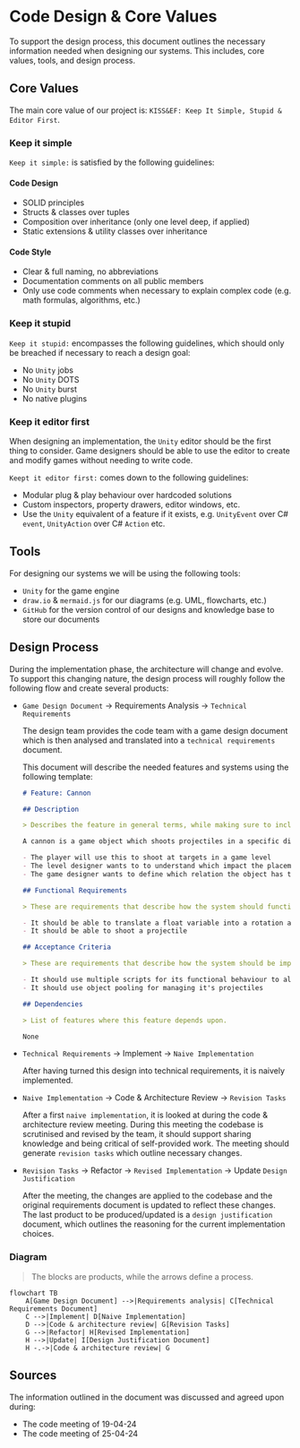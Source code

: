 # Code Design & Core Values

To support the design process, this document outlines the necessary information needed when designing our systems. This includes, core values, tools, and design process.

## Core Values

The main core value of our project is: `KISS&EF: Keep It Simple, Stupid & Editor First`.

### Keep it simple

`Keep it simple:` is satisfied by the following guidelines:

#### Code Design

- SOLID principles
- Structs & classes over tuples
- Composition over inheritance (only one level deep, if applied)
- Static extensions & utility classes over inheritance

#### Code Style

- Clear & full naming, no abbreviations
- Documentation comments on all public members
- Only use code comments when necessary to explain complex code (e.g. math formulas, algorithms, etc.)

### Keep it stupid

`Keep it stupid:` encompasses the following guidelines, which should only be breached if necessary to reach a design goal:

- No `Unity` jobs
- No `Unity` DOTS
- No `Unity` burst
- No native plugins

### Keep it editor first

When designing an implementation, the `Unity` editor should be the first thing to consider. Game designers should be able to use the editor to create and modify games without needing to write code.

`Keept it editor first:` comes down to the following guidelines:

- Modular plug & play behaviour over hardcoded solutions
- Custom inspectors, property drawers, editor windows, etc.
- Use the `Unity` equivalent of a feature if it exists, e.g. `UnityEvent` over C# `event`, `UnityAction` over C# `Action` etc.

## Tools

For designing our systems we will be using the following tools:

- `Unity` for the game engine
- `draw.io` & `mermaid.js` for our diagrams (e.g. UML, flowcharts, etc.)
- `GitHub` for the version control of our designs and knowledge base to store our documents

## Design Process

During the implementation phase, the architecture will change and evolve. To support this changing nature, the design process will roughly follow the following flow and create several products:

- `Game Design Document` -> Requirements Analysis -> `Technical Requirements`
  
  The design team provides the code team with a game design document which is then analysed and translated into a `technical requirements` document.
  
  This document will describe the needed features and systems using the following template:
  
  ```markdown
  # Feature: Cannon
  
  ## Description

  > Describes the feature in general terms, while making sure to include possible end-users and the relation of this feature to their goals.
  
  A cannon is a game object which shoots projectiles in a specific direction.
  
  - The player will use this to shoot at targets in a game level
  - The level designer wants to to understand which impact the placement of the object is going to have
  - The game designer wants to define which relation the object has to the rest of the game
  
  ## Functional Requirements

  > These are requirements that describe how the system should function.
  
  - It should be able to translate a float variable into a rotation around it's origin
  - It should be able to shoot a projectile 
  
  ## Acceptance Criteria

  > These are requirements that describe how the system should be implemented
  
  - It should use multiple scripts for its functional behaviour to allow for reusability
  - It should use object pooling for managing it's projectiles
  
  ## Dependencies
  
  > List of features where this feature depends upon.

  None
  ```

- `Technical Requirements` -> Implement  -> `Naive Implementation`
  
  After having turned this design into technical requirements, it is naively implemented. 

- `Naive Implementation` -> Code & Architecture Review -> `Revision Tasks`
  
  After a first `naive implementation`, it is looked at during the code & architecture review meeting. During this meeting the codebase is scrutinised and revised by the team, it should support sharing knowledge and being critical of self-provided work. The meeting should generate `revision tasks` which outline necessary changes.

- `Revision Tasks` -> Refactor -> `Revised Implementation` -> Update `Design Justification`
  
  After the meeting, the changes are applied to the codebase and the original requirements document is updated to reflect these changes. The last product to be produced/updated is a `design justification` document, which outlines the reasoning for the current implementation choices.

### Diagram

> The blocks are products, while the arrows define a process.

```mermaid
flowchart TB
    A[Game Design Document] -->|Requirements analysis| C[Technical Requirements Document]
    C -->|Implement| D[Naive Implementation]
    D -->|Code & architecture review| G[Revision Tasks]
    G -->|Refactor| H[Revised Implementation]
    H -->|Update| I[Design Justification Document]
    H -.->|Code & architecture review| G
```

## Sources

The information outlined in the document was discussed and agreed upon during:

- The code meeting of 19-04-24
- The code meeting of 25-04-24